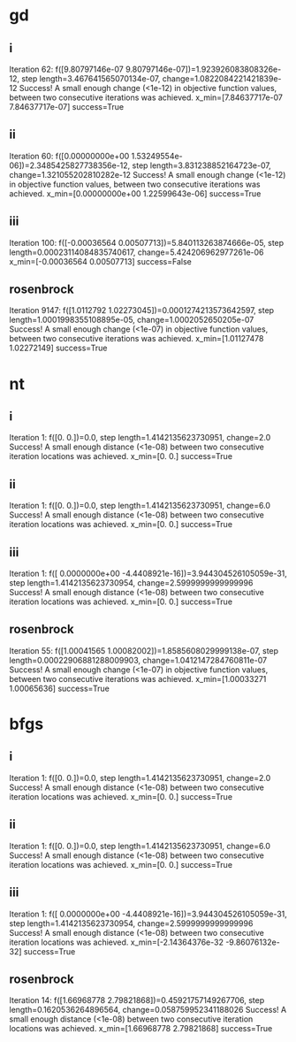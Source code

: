 # gd

## i

Iteration 62: f([9.80797146e-07 9.80797146e-07])=1.923926083808326e-12, step length=3.467641565070134e-07, change=1.0822084221421839e-12
Success! A small enough change (<1e-12) in objective function values, between two consecutive iterations was achieved.
x_min=[7.84637717e-07 7.84637717e-07] success=True

## ii

Iteration 60: f([0.00000000e+00 1.53249554e-06])=2.3485425827738356e-12, step length=3.831238852164723e-07, change=1.321055202810282e-12
Success! A small enough change (<1e-12) in objective function values, between two consecutive iterations was achieved.
x_min=[0.00000000e+00 1.22599643e-06] success=True

## iii

Iteration 100: f([-0.00036564 0.00507713])=5.840113263874666e-05, step length=0.00023114084835740617, change=5.424206962977261e-06
x_min=[-0.00036564 0.00507713] success=False

## rosenbrock

Iteration 9147: f([1.0112792 1.02273045])=0.0001274213573642597, step length=1.0001998355108895e-05, change=1.0002052650205e-07
Success! A small enough change (<1e-07) in objective function values, between two consecutive iterations was achieved.
x_min=[1.01127478 1.02272149] success=True

# nt

## i

Iteration 1: f([0. 0.])=0.0, step length=1.4142135623730951, change=2.0
Success! A small enough distance (<1e-08) between two consecutive iteration locations was achieved.
x_min=[0. 0.] success=True

## ii

Iteration 1: f([0. 0.])=0.0, step length=1.4142135623730951, change=6.0
Success! A small enough distance (<1e-08) between two consecutive iteration locations was achieved.
x_min=[0. 0.] success=True

## iii

Iteration 1: f([ 0.0000000e+00 -4.4408921e-16])=3.944304526105059e-31, step length=1.4142135623730954, change=2.5999999999999996
Success! A small enough distance (<1e-08) between two consecutive iteration locations was achieved.
x_min=[0. 0.] success=True

## rosenbrock

Iteration 55: f([1.00041565 1.00082002])=1.8585608029999138e-07, step length=0.00022906881288009903, change=1.0412147284760811e-07
Success! A small enough change (<1e-07) in objective function values, between two consecutive iterations was achieved.
x_min=[1.00033271 1.00065636] success=True

# bfgs

## i

Iteration 1: f([0. 0.])=0.0, step length=1.4142135623730951, change=2.0
Success! A small enough distance (<1e-08) between two consecutive iteration locations was achieved.
x_min=[0. 0.] success=True

## ii

Iteration 1: f([0. 0.])=0.0, step length=1.4142135623730951, change=6.0
Success! A small enough distance (<1e-08) between two consecutive iteration locations was achieved.
x_min=[0. 0.] success=True

## iii

Iteration 1: f([ 0.0000000e+00 -4.4408921e-16])=3.944304526105059e-31, step length=1.4142135623730954, change=2.5999999999999996
Success! A small enough distance (<1e-08) between two consecutive iteration locations was achieved.
x_min=[-2.14364376e-32 -9.86076132e-32] success=True

## rosenbrock

Iteration 14: f([1.66968778 2.79821868])=0.45921757149267706, step length=0.1620536264896564, change=0.058759952341188026
Success! A small enough distance (<1e-08) between two consecutive iteration locations was achieved.
x_min=[1.66968778 2.79821868] success=True
